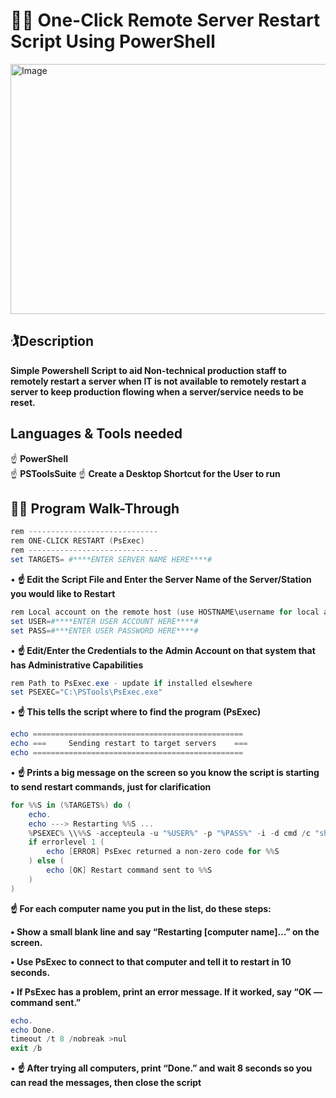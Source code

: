 <h1>🧑‍💻 One-Click Remote Server Restart Script Using PowerShell</h1>

<img width="600" height="400" alt="Image" src="https://github.com/user-attachments/assets/dd1b36b8-6eb1-475b-b7a1-b965b5e25b9d" /><br>

<h2>🏌️Description</h2>
<b>Simple Powershell Script to aid Non-technical production staff to remotely restart a server when IT is not available to remotely restart a server to keep production flowing when a server/service needs to be reset.</b>
<h2>Languages & Tools needed</h2>
☝️ <b>PowerShell</b><br>
☝️ <b>PSToolsSuite</b>
☝️ <b>Create a Desktop Shortcut for the User to run</b>

<h2>👨‍🔬 Program Walk-Through</h2>

```powershell
rem -----------------------------
rem ONE-CLICK RESTART (PsExec)
rem -----------------------------
set TARGETS= #****ENTER SERVER NAME HERE****#
```
• <b>☝️ Edit the Script File and Enter the Server Name of the Server/Station you would like to Restart</b><br>

```powershell
rem Local account on the remote host (use HOSTNAME\username for local account)
set USER=#****ENTER USER ACCOUNT HERE****#
set PASS=#***ENTER USER PASSWORD HERE****#
```
• <b>☝️ Edit/Enter the Credentials to the Admin Account on that system that has Administrative Capabilities</b><br>

```powershell
rem Path to PsExec.exe - update if installed elsewhere
set PSEXEC="C:\PSTools\PsExec.exe"
```

• <b>☝️ This tells the script where to find the program (PsExec)</b><br>

```powershell
echo ===============================================
echo ===     Sending restart to target servers    ===
echo ===============================================
```

• <b>☝️ Prints a big message on the screen so you know the script is starting to send restart commands, just for clarification</b><br>

```powershell
for %%S in (%TARGETS%) do (
    echo.
    echo ---> Restarting %%S ...
    %PSEXEC% \\%%S -accepteula -u "%USER%" -p "%PASS%" -i -d cmd /c "shutdown /r /f /t 10"
    if errorlevel 1 (
        echo [ERROR] PsExec returned a non-zero code for %%S
    ) else (
        echo [OK] Restart command sent to %%S
    )
)
```

<b> ☝️ For each computer name you put in the list, do these steps:

• Show a small blank line and say “Restarting [computer name]…” on the screen.

• Use PsExec to connect to that computer and tell it to restart in 10 seconds.

• If PsExec has a problem, print an error message. If it worked, say “OK — command sent.” </b><br>

```powershell
echo.
echo Done.
timeout /t 8 /nobreak >nul
exit /b
```
• <b>☝️ After trying all computers, print “Done.” and wait 8 seconds so you can read the messages, then close the script</b><br>


